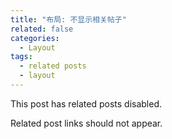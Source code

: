 ```yaml
---
title: "布局: 不显示相关帖子"
related: false
categories:
  - Layout
tags:
  - related posts
  - layout
---
```


This post has related posts disabled.

Related post links should not appear.